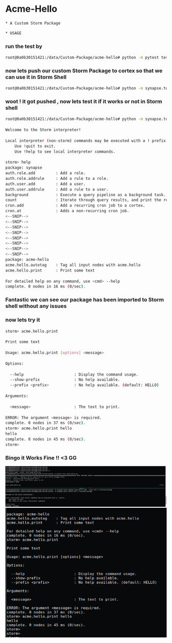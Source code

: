 # Acme-Hello
```bash
* A Custom Storm Package
```

```bash
* USAGE
```
### run the test by
```bash
root@0a0b30151421:/data/Custom-Package/acme-hello# python -m pytest test_acme_hello.py
```
### now lets push our custom Storm Package to cortex so that we can use it in Storm Shell

```bash
root@0a0b30151421:/data/Custom-Package/acme-hello# python -m synapse.tools.genpkg acme-hello.yaml --push cell:///vertex/storage
```
### woot ! it got pushed , now lets test it if it works or not in Storm shell
```bash
root@0a0b30151421:/data/Custom-Package/acme-hello# python -m synapse.tools.storm cell:///vertex/storage

Welcome to the Storm interpreter!

Local interpreter (non-storm) commands may be executed with a ! prefix:
    Use !quit to exit.
    Use !help to see local interpreter commands.

storm> help
package: synapse
auth.role.add         : Add a role.
auth.role.addrule     : Add a rule to a role.
auth.user.add         : Add a user.
auth.user.addrule     : Add a rule to a user.
background            : Execute a query pipeline as a background task.
count                 : Iterate through query results, and print the resulting number of nodes
cron.add              : Add a recurring cron job to a cortex.
cron.at               : Adds a non-recurring cron job.
<--SNIP-->
<--SNIP-->
<--SNIP-->
<--SNIP-->
<--SNIP-->
<--SNIP-->
<--SNIP-->
<--SNIP-->
package: acme-hello
acme.hello.autotag    : Tag all input nodes with acme.hello
acme.hello.print      : Print some text

For detailed help on any command, use <cmd> --help
complete. 0 nodes in 16 ms (0/sec).
```
### Fantastic we can see our package has been imported to Storm shell without any issues
### now lets try it

```bash
storm> acme.hello.print

Print some text

Usage: acme.hello.print [options] <message>

Options:

  --help                      : Display the command usage.
  --show-prefix               : No help available.
  --prefix <prefix>           : No help available. (default: HELLO)

Arguments:

  <message>                   : The text to print.

ERROR: The argument <message> is required.
complete. 0 nodes in 37 ms (0/sec).
storm> acme.hello.print hello
hello
complete. 0 nodes in 45 ms (0/sec).
storm>
```
### Bingo it Works Fine !! <3 GG
![screenshot](PoC1.png)
![screenshot](PoC2.png)


